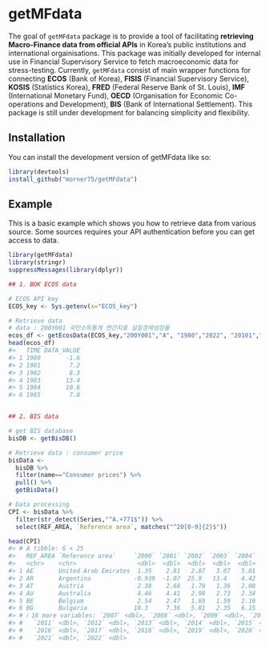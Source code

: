 
<!-- README.md is generated from README.Rmd. Please edit that file -->

# getMFdata

<!-- badges: start -->
<!-- badges: end -->

The goal of `getMFdata` package is to provide a tool of facilitating
**retrieving Macro-Finance data from official APIs** in Korea’s public
institutions and international orgainisations. This package was
initially developed for internal use in Financial Supervisory Service to
fetch macroeconomic data for stress-testing. Currently, `getMFdata`
consist of main wrapper functions for connecting **ECOS** (Bank of
Korea), **FISIS** (Financial Supervisory Service), **KOSIS** (Statistics
Korea), **FRED** (Federal Reserve Bank of St. Louis), **IMF**
(International Monetary Fund), **OECD** (Organisation for Economic
Co-operations and Development), **BIS** (Bank of International
Settlement). This package is still under development for balancing
simplicity and flexibility.

## Installation

You can install the development version of getMFdata like so:

``` r
library(devtools)
install_github("morner75/getMFdata")
```

## Example

This is a basic example which shows you how to retrieve data from
various source. Some sources requires your API authentication before you
can get access to data.

``` r
library(getMFdata)
library(stringr)
suppressMessages(library(dplyr))

## 1. BOK ECOS data

# ECOS API key
ECOS_key <- Sys.getenv(x="ECOS_key")

# Retrieve data 
# data : 200Y001 국민소득통계 연간지표 실질경제성장율
ecos_df <- getEcosData(ECOS_key,"200Y001","A", "1980","2022", "20101","?","?")
head(ecos_df)
#>   TIME DATA_VALUE
#> 1 1980       -1.6
#> 2 1981        7.2
#> 3 1982        8.3
#> 4 1983       13.4
#> 5 1984       10.6
#> 6 1985        7.8


## 2. BIS data

# get BIS database
bisDB <- getBisDB()  

# Retrieve data : consumer price
bisData <-        
  bisDB %>% 
  filter(name=="Consumer prices") %>% 
  pull() %>% 
  getBisData()

# Data processing 
CPI <- bisData %>% 
  filter(str_detect(Series,"^A.+771$")) %>% 
  select(REF_AREA, `Reference area`, matches("^20[0-9]{2}$"))

head(CPI)
#> # A tibble: 6 × 25
#>   REF_AREA `Reference area`     `2000` `2001` `2002` `2003` `2004` `2005` `2006`
#>   <chr>    <chr>                 <dbl>  <dbl>  <dbl>  <dbl>  <dbl>  <dbl>  <dbl>
#> 1 AE       United Arab Emirates  1.35    2.81   2.87   3.07   5.01   6.19   9.36
#> 2 AR       Argentina            -0.939  -1.07  25.9   13.4    4.42   9.64  10.9 
#> 3 AT       Austria               2.38    2.68   1.79   1.36   2.08   2.29   1.45
#> 4 AU       Australia             4.46    4.41   2.98   2.73   2.34   2.69   3.56
#> 5 BE       Belgium               2.54    2.47   1.65   1.59   2.10   2.78   1.79
#> 6 BG       Bulgaria             10.3     7.36   5.81   2.35   6.15   5.04   7.26
#> # ℹ 16 more variables: `2007` <dbl>, `2008` <dbl>, `2009` <dbl>, `2010` <dbl>,
#> #   `2011` <dbl>, `2012` <dbl>, `2013` <dbl>, `2014` <dbl>, `2015` <dbl>,
#> #   `2016` <dbl>, `2017` <dbl>, `2018` <dbl>, `2019` <dbl>, `2020` <dbl>,
#> #   `2021` <dbl>, `2022` <dbl>
```
